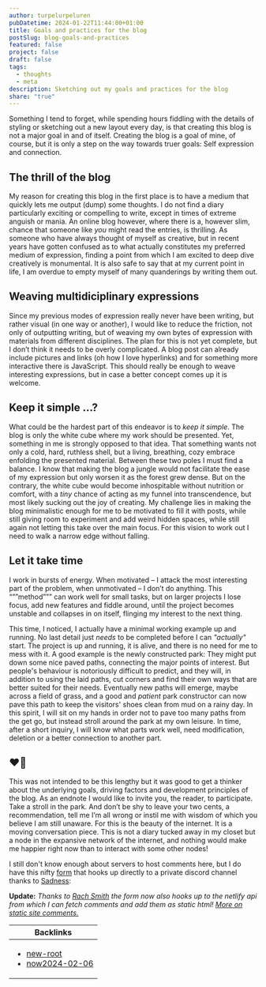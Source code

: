 ```yaml
---
author: turpelurpeluren
pubDatetime: 2024-01-22T11:44:00+01:00
title: Goals and practices for the blog
postSlug: blog-goals-and-practices
featured: false
project: false
draft: false
tags:
  - thoughts
  - meta
description: Sketching out my goals and practices for the blog
share: "true"
---
```


Something I tend to forget, while spending hours fiddling with the details of styling or sketching out a new layout every day, is that creating this blog is not a major goal in and of itself. Creating the blog is a goal of mine, of course, but it is only a step on the way towards truer goals: Self expression and connection.

## The thrill of the blog
My reason for creating this blog in the first place is to have a medium that quickly lets me output (dump) some thoughts. I do not find a diary particularly exciting or compelling to write, except in times of extreme anguish or mania. An online blog however, where there is a, however slim, chance that someone like *you* might read the entries, is thrilling. As someone who have always thought of myself as creative, but in recent years have gotten confused as to what actually constitutes my preferred medium of expression, finding a point from which I am excited to deep dive creatively is monumental. It is also safe to say that at my current point in life, I am overdue to empty myself of many quanderings by writing them out.

## Weaving multidiciplinary expressions
Since my previous modes of expression really never have been writing, but rather visual (in one way or another), I would like to reduce the friction, not only of outputting writing, but of weaving my own bytes of expression with materials from different disciplines. The plan for this is not yet complete, but I don’t think it needs to be overly complicated. A blog post can already include pictures and links (oh how I love hyperlinks) and for something more interactive there is JavaScript. This should really be enough to weave interesting expressions, but in case a better concept comes up it is welcome.

## Keep it simple …?
What could be the hardest part of this endeavor is to *keep it simple*. The blog is only the white cube where my work should be presented. Yet, something in me is strongly opposed to that idea. That something wants not only a cold, hard, ruthless shell, but a living, breathing, cozy embrace enfolding the presented material. Between these two poles I must find a balance. I know that making the blog a jungle would not facilitate the ease of my expression but only worsen it as the forest grew dense. But on the contrary, the white cube would become inhospitable without nutrition or comfort, with a *tiny* chance of acting as my funnel into transcendence, but most likely sucking out the joy of creating. My challenge lies in making the blog minimalistic enough for me to be motivated to fill it with posts, while still giving room to experiment and add weird hidden spaces, while still again not letting this take over the main focus. For this vision to work out I need to walk a narrow edge without falling.

## Let it take time
I work in bursts of energy. When motivated – I attack the most interesting part of the problem, when unmotivated – I don’t do anything. This “””method””” can work well for small tasks, but on larger projects I lose focus, add new features and fiddle around, until the project becomes unstable and collapses in on itself, flinging my interest to the next thing.

This time, I noticed, I actually have a minimal working example up and running. No last detail just *needs* to be completed before I can *"actually"* start. The project is up and running, it is alive, and there is no need for me to mess with it. A good example is the newly constructed park: They might put down some nice paved paths, connecting the major points of interest. But people's behaviour is notoriously difficult to predict, and they will, in addition to using the laid paths, cut corners and find their own ways that are better suited for their needs. Eventually new paths will emerge, maybe across a field of grass, and a good and *patient* park constructor can now pave this path to keep the visitors' shoes clean from mud on a rainy day. In this spirit, I will sit on my hands in order not to pave too many paths from the get go, but instead stroll around the park at my own leisure. In time, after a short inquiry, I will know what parts work well, need modification, deletion or a better connection to another part.

## ❤️👾
This was not intended to be this lengthy but it was good to get a thinker about the underlying goals, driving factors and development principles of the blog. As an endnote I would like to invite you, the reader, to participate. Take a stroll in the park. And don’t be shy to leave your two cents, a recommendation, tell me I’m all wrong or instil me with wisdom of which you believe I am still unaware. For this is the beauty of the internet. It is a moving conversation piece. This is not a diary tucked away in my closet but a node in the expansive network of the internet, and nothing would make me happier right now than to interact with some other nodes!

I still don't know enough about servers to host comments here, but I do have this nifty [form](https://sadgrl.online/learn/articles/create-webform-discord) that hooks up directly to a private discord channel thanks to [Sadness](https://sadgrl.online/):

**Update:** *Thanks to [Rach Smith](https://rachsmith.com/static-blog-comments/) the form now also hooks up to the netlify api from which I can fetch comments and add them as static html! [More on static site comments.](https://darekkay.com/blog/static-site-comments/)*

| Backlinks                                                                                           |
| --------------------------------------------------------------------------------------------------- |
| <ul><li>[new-root](/posts/new-root)</li><li>[now2024-02-06](/now)</li></ul> |
